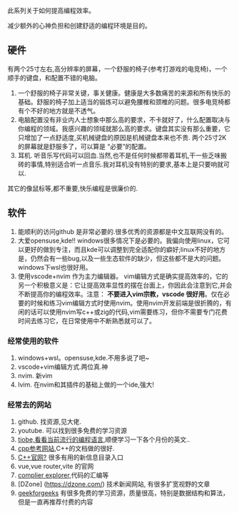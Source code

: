 此系列关于如何提高编程效率。

减少额外的心神负担和创建舒适的编程环境是目的。


## 硬件

有两个25寸左右,高分辨率的屏幕，一个舒服的椅子(参考打游戏的电竞椅)，一个顺手的键盘，和配置不错的电脑。

1. 一个舒服的椅子非常关键，事关健康。健康是大多数痛苦的来源和所有快乐的基础。舒服的椅子加上适当的锻炼可以避免腰椎和颈椎的问题。很多电竞椅都有个不好的地方就是不透气。
2. 电脑配置没有非业内人士想象中那么高的要求，不卡就好了，什么配置取决与你编程的领域。我感兴趣的领域就那么高的要求。键盘其实没有那么重要，它只增加了一点舒适度,买机械键盘的原因是机械键盘本来也不贵. 两个25寸2K的屏幕就是舒服多了，可以算是 “必要”的配置。
3. 耳机. 听音乐写代码可以回血.当然,也不是任何时候都带着耳机,干一些乏味搬砖的事情,特别适合听一点音乐.我对耳机没有特别的要求,基本上是只要响就可以.

其它的像鼠标等,都不重要,快乐编程是很廉价的.

## 软件

1. 能顺利的访问github 是非常必要的.很多优秀的资源都是中文互联网没有的。
2. 大爱opensuse,kde!! windows很多情况下是必要的。我偏向使用linux，它可以更好的做到专注，而且kde可以调整到完全适配你的癖好;linux不好的地方是，仍然会有一些bug,以及一些生态软件的缺少，但这些都不是大的问题。windows下wsl也很好用。
3.  使用vscode+nvim 作为主力编辑器。 vim编辑方式是确实提高效率的，它的另一个积极意义是：它让提高效率显性的摆在台面上，你因此会注意到它,并会不断提高你的编程效率。注意： **不要进入vim宗教，vscode 很好用**。仅在必要的时候和练习vim编辑方式时使用nvim。使用nvim开发前端是很折腾的，有闲的话可以使用nvim写c++或zig的代码,vim需要练习，但你不需要专门花费时间去练习它，在日常使用中不断熟悉就可以了。

### 经常使用的软件

1. windows+wsl。opensuse,kde.不用多说了吧~
2. vscode+vim编辑方式.两位真.神
3. nvim. 新vim
4. lvim. 在nvim和其插件的基础上做的一个ide,强大!

### 经常去的网站

1. github. 找资源,见大佬.
2. youtube. 可以找到很多免费的学习资源
3. [tiobe,看看当前流行的编程语言](https://www.tiobe.com/tiobe-index/),顺便学习一下各个月份的英文..
4. [cpp参考网站](https://en.cppreference.com/w/),C++的文档做的很好.
5. [C++官网?](https://isocpp.org/) 很多有用的新信息目录入口
6. vue,vue router,vite 的官网
7. [complier explorer](https://godbolt.org/),代码的汇编等
8. [DZone] (https://dzone.com/) 技术新闻网站, 有很多扩宽视野的文章
9. [geekforgeeks](https://www.geeksforgeeks.org/) 有很多免费的学习资源，质量很高，特别是数据结构和算法，但是一直再推荐付费的内容
